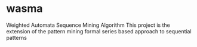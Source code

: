 # wasma
Weighted Automata Sequence Mining Algorithm
This project is the extension of the pattern mining formal series based approach to sequential patterns
